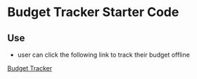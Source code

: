 # Budget Tracker Starter Code

## Use
* user can click the following link to track their budget offline 

[Budget Tracker](https://hidden-lowlands-47717.herokuapp.com/)